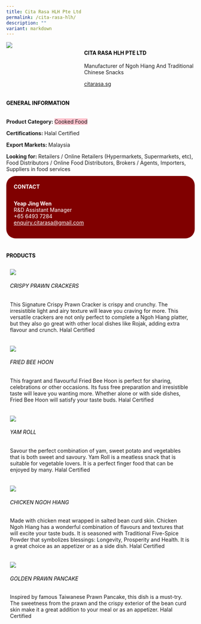 ```yaml
---
title: Cita Rasa HLH Pte Ltd
permalink: /cita-rasa-hlh/
description: ""
variant: markdown
---
```

<div class="flex-paragraph"> 
<p style="text-transform: uppercase">
</p>
</div> 
<div class="flex-container" style="display: flex; flex-wrap: wrap;"> 
<div class="card sgds" style="flex: 1 1 40%; display: block;">
<img src="https://drive.google.com/uc?id=14zpVQvDDuFun4ftAZOLJxoq2gFgqIuXG&amp;export=download">
</div> 
<div class="card-sgds" style="flex: 1 1 58%; display: block; margin-left: 3px"> 
<h4 style="text-transform: uppercase; color: black;">
<b>Cita Rasa Hlh Pte Ltd
</b>
</h4> 
<p>Manufacturer of Ngoh Hiang And Traditional Chinese Snacks
</p> 
<p>
<a href="https://citarasa.sg/" target="_blank">citarasa.sg
</a>
</p> 
</div> 
</div> 
<h4 style="text-transform: uppercase; color: black;">
<b>General Information
</b>
</h4> 
<div class="flex-container" style="display: flex; flex-wrap: wrap;"> 
<div class="card sgds" style="flex: 1 1 65%; display: block; align-self: stretch"> 
<div class="flex-paragraph"> 
<p>
<b>Product Category: 
</b>
<span style="background-color: pink; border-radius: 10 px;">Cooked Food
</span>
</p> 
<p>
<b>Certifications: 
</b> Halal Certified
</p> 
<p>
<b>Export Markets: 
</b>Malaysia
</p> 
<p style="margin-bottom: 10px;">
<b>Looking for: 
</b>Retailers / Online Retailers (Hypermarkets, Supermarkets, etc), Food Distributors / Online Food Distributors, Brokers / Agents, Importers, Suppliers in food services
</p> 
</div> 
</div> 
<div class="card sgds" style="flex: 1 1 35%; padding: 10px; display: block; background-color: maroon; border-radius: 25px; align-self: center;"> 
<h4 style="color: white; margin-top: 10px; margin-left: 10px;">CONTACT
</h4> 
<div class="flex-paragraph"> 
<p style="padding: 10px; color: white;">
<b>Yeap Jing Wen
</b>
<br>R&amp;D Assistant Manager
<br>+65 6493 7284
<br>
<a href="mailto:enquiry.citarasa@gmail.com" style="color: white;">enquiry.citarasa@gmail.com
</a>
</p> 
</div> 
</div> 
</div> 
<br> 
<h4 style="text-transform: uppercase; color: black;">
<b>products
</b>
</h4> 
<div style="display: flex; flex-wrap: wrap;"> 
<div class="card sgds" style="flex: 1 1 47%; margin: 10px; display: block;"> 
<div class="flex-image" style="display: block;">
<img src="https://drive.google.com/uc?id=1Ppv-VGtl4SyRISfO4vWnjfRNZktddf1B&amp;export=download">
</div> 
<div class="flex-paragraph"> 
<h6 style="text-transform: uppercase; color: black;">Crispy Prawn Crackers
</h6> 
<p>This Signature Crispy Prawn Cracker is crispy and crunchy. The irresistible light and airy texture will leave you craving for more. This versatile crackers are not only perfect to complete a Ngoh Hiang platter, but they also go great with other local dishes like Rojak, adding extra flavour and crunch. Halal Certified
</p>
</div> 
</div> 
<div class="card sgds" style="flex: 1 1 47%; margin: 10px; display: block;"> 
<div class="flex-image" style="display: block;">
<img src="https://drive.google.com/uc?id=1lN4cW0jp6J1CrPQUAjYXqhASy28clpUy&amp;export=download">
</div> 
<div class="flex-paragraph"> 
<h6 style="text-transform: uppercase; color: black;"> Fried Bee Hoon
</h6> 
<p>This fragrant and flavourful Fried Bee Hoon is perfect for sharing, celebrations or other occasions. Its fuss free preparation and irresistible taste will leave you wanting more. Whether alone or with side dishes, Fried Bee Hoon will satisfy your taste buds. Halal Certified
</p>
</div> 
</div> 
<div class="card sgds" style="flex: 1 1 47%; margin: 10px; display: block;"> 
<div class="flex-image" style="display: block;">
<img src="https://drive.google.com/uc?id=143GNhMVXZaz_oVOLbcOQzk1J5plEnsk4&amp;export=download">
</div> 
<div class="flex-paragraph"> 
<h6 style="text-transform: uppercase; color: black;">Yam Roll
</h6> 
<p>Savour the perfect combination of yam, sweet potato and vegetables that is both sweet and savoury. Yam Roll is a meatless snack that is suitable for vegetable lovers. It is a perfect finger food that can be enjoyed by many. Halal Certified
</p>
</div> 
</div> 
<div class="card sgds" style="flex: 1 1 47%; margin: 10px; display: block;"> 
<div class="flex-image" style="display: block;">
<img src="https://drive.google.com/uc?id=1J6lPNMM2PgBwyjYstHjJdh316qhL1RKo&amp;export=download">
</div> 
<div class="flex-paragraph"> 
<h6 style="text-transform: uppercase; color: black;">Chicken Ngoh Hiang
</h6> 
<p>Made with chicken meat wrapped in salted bean curd skin. Chicken Ngoh Hiang has a wonderful combination of flavours and textures that will excite your taste buds. It is seasoned with Traditional Five-Spice Powder that symbolizes blessings: Longevity, Prosperity and Health. It is a great choice as an appetizer or as a side dish. Halal Certified
</p>
</div> 
</div> 
<div class="card sgds" style="flex: 1 1 47%; margin: 10px; display: block;"> 
<div class="flex-image" style="display: block;">
<img src="https://drive.google.com/uc?id=1_Z6YR5YMIVVlifT1-AWqzvvybcjXv-e5&amp;export=download">
</div> 
<div class="flex-paragraph"> 
<h6 style="text-transform: uppercase; color: black;">Golden Prawn Pancake
</h6> Inspired by famous Taiwanese Prawn Pancake, this dish is a must-try. The sweetness from the prawn and the crispy exterior of the bean curd skin make it a great addition to your meal or as an appetizer. Halal Certified
<p>
</p>
</div> 
</div> 
</div>